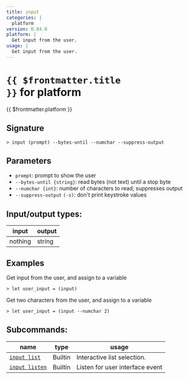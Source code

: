 ```yaml
---
title: input
categories: |
  platform
version: 0.84.0
platform: |
  Get input from the user.
usage: |
  Get input from the user.
---
```


# <code>{{ $frontmatter.title }}</code> for platform

<div class='command-title'>{{ $frontmatter.platform }}</div>

## Signature

```> input (prompt) --bytes-until --numchar --suppress-output```

## Parameters

 -  `prompt`: prompt to show the user
 -  `--bytes-until {string}`: read bytes (not text) until a stop byte
 -  `--numchar {int}`: number of characters to read; suppresses output
 -  `--suppress-output` `(-s)`: don't print keystroke values


## Input/output types:

| input   | output |
| ------- | ------ |
| nothing | string |

## Examples

Get input from the user, and assign to a variable
```shell
> let user_input = (input)

```

Get two characters from the user, and assign to a variable
```shell
> let user_input = (input --numchar 2)

```


## Subcommands:

| name                                             | type    | usage                           |
| ------------------------------------------------ | ------- | ------------------------------- |
| [`input list`](/commands/docs/input_list.md)     | Builtin | Interactive list selection.     |
| [`input listen`](/commands/docs/input_listen.md) | Builtin | Listen for user interface event |